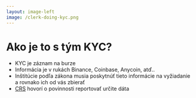 ```yaml
---
layout: image-left
image: /clerk-doing-kyc.png
---
```


# Ako je to s tým KYC?

- KYC je záznam na burze
 - Informácia je v rukách Binance, Coinbase, Anycoin, atď..
- Inštitúcie podľa zákona musia poskytnúť tieto informácie na vyžiadanie a rovnako ich od vás zbierať
- [CRS](https://en.wikipedia.org/wiki/Common_Reporting_Standard) hovorí o povinnosti reportovať určite dáta 